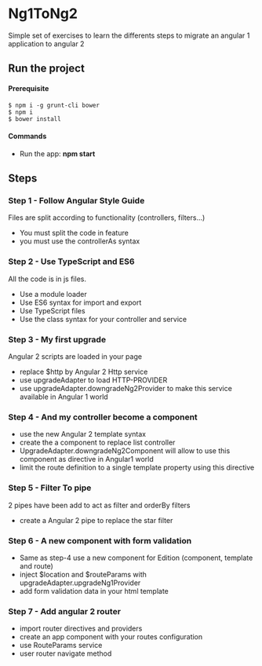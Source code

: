 # Ng1ToNg2

Simple set of exercises to learn the differents steps to migrate an angular 1 application to angular 2

## Run the project


#### Prerequisite

```
$ npm i -g grunt-cli bower
$ npm i
$ bower install
```


#### Commands

* Run the app: **npm start**


## Steps

### Step 1 - Follow Angular Style Guide

Files are split according to functionality (controllers, filters...)
* You must split the code in feature
* you must use the controllerAs syntax


### Step 2 - Use TypeScript and ES6

All the code is in js files.
* Use a module loader
* Use ES6 syntax for import and export
* Use TypeScript files
* Use the class syntax for your controller and service



### Step 3 - My first upgrade
Angular 2 scripts are loaded in your page
* replace $http by Angular 2 Http service
* use upgradeAdapter to load HTTP-PROVIDER
* use upgradeAdapter.downgradeNg2Provider to make this service available in Angular 1 world



### Step 4 - And my controller become a component
* use the new Angular 2 template syntax
* create the a component to replace list controller
* UpgradeAdapter.downgradeNg2Component will allow to use this component as directive in Angular1 world
* limit the route definition to a single template property using this directive


### Step 5 - Filter To pipe
2 pipes have been add to act as filter and orderBy filters
* create a Angular 2 pipe to replace the star filter


### Step 6 - A new component with form validation

* Same as step-4 use a new component for Edition (component, template and route)
* inject $location and $routeParams with upgradeAdapter.upgradeNg1Provider
* add form validation data in your html template


### Step 7 - Add angular 2 router

* import router directives and providers
* create an app component with your routes configuration
* use RouteParams service
* user router navigate method


